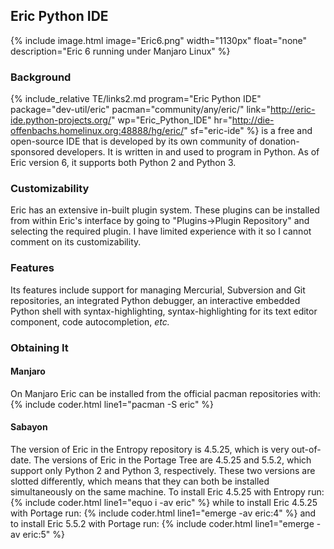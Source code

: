 ## Eric Python IDE
{% include image.html image="Eric6.png" width="1130px" float="none" description="Eric 6 running under Manjaro Linux" %}

### Background
{% include_relative TE/links2.md program="Eric Python IDE" package="dev-util/eric" pacman="community/any/eric/" link="http://eric-ide.python-projects.org/" wp="Eric_Python_IDE" hr="http://die-offenbachs.homelinux.org:48888/hg/eric/" sf="eric-ide" %} is a free and open-source IDE that is developed by its own community of donation-sponsored developers. It is written in and used to program in Python. As of Eric version 6, it supports both Python 2 and Python 3.

### Customizability
Eric has an extensive in-built plugin system. These plugins can be installed from within Eric's interface by going to "Plugins&rarr;Plugin Repository" and selecting the required plugin. I have limited experience with it so I cannot comment on its customizability.

### Features
Its features include support for managing Mercurial, Subversion and Git repositories, an integrated Python debugger, an interactive embedded Python shell with syntax-highlighting, syntax-highlighting for its text editor component, code autocompletion, *etc.*

### Obtaining It
#### Manjaro
On Manjaro Eric can be installed from the official pacman repositories with:
{% include coder.html line1="pacman -S eric" %}

#### Sabayon
The version of Eric in the Entropy repository is 4.5.25, which is very out-of-date. The versions of Eric in the Portage Tree are 4.5.25 and 5.5.2, which support only Python 2 and Python 3, respectively. These two versions are slotted differently, which means that they can both be installed simultaneously on the same machine. To install Eric 4.5.25 with Entropy run:
{% include coder.html line1="equo i -av eric" %}
while to install Eric 4.5.25 with Portage run:
{% include coder.html line1="emerge -av eric:4" %}
and to install Eric 5.5.2 with Portage run:
{% include coder.html line1="emerge -av eric:5" %}
